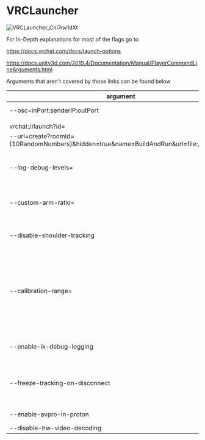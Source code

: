 # VRCLauncher
![VRCLauncher_Cnl7rw1dXt](https://user-images.githubusercontent.com/86748455/167714516-a8ba3909-b3f3-4e94-9a25-6018dee0dd7a.png)

For In-Depth explanations for most of the flags go to

https://docs.vrchat.com/docs/launch-options

https://docs.unity3d.com/2019.4/Documentation/Manual/PlayerCommandLineArguments.html

Arguments that aren't covered by those links can be found below

| argument                                                                                  | default value                | explanation                                                                                                                                                                                                                                                                                                                                                                                                                                                                                                                                                                                     | source                                                                                                                               |
|-------------------------------------------------------------------------------------------|------------------------------|-------------------------------------------------------------------------------------------------------------------------------------------------------------------------------------------------------------------------------------------------------------------------------------------------------------------------------------------------------------------------------------------------------------------------------------------------------------------------------------------------------------------------------------------------------------------------------------------------|--------------------------------------------------------------------------------------------------------------------------------------|
| --osc=inPort:senderIP:outPort                                                             | --osc=9000:127.0.0.1:9001    | https://github.com/vrchat-community/osc/wiki#vrchat-ports                                                                                                                                                                                                                                                                                                                                                                                                                                                                                                                                       | https://github.com/vrchat-community/osc/wiki#vrchat-ports                                                                            |
|                                                                                           |                              |                                                                                                                                                                                                                                                                                                                                                                                                                                                                                                                                                                                                 |                                                                                                                                      |
| vrchat://launch?id=                                                                       |                              | Specify launch instance                                                                                                                                                                                                                                                                                                                                                                                                                                                                                                                                                                         |                                                                                                                                      |
| --url=create?roomId={10RandomNumbers}&hidden=true&name=BuildAndRun&url=file:///{FilePath} |                              | Specify VRCW path to open locally, like the SDKs "build and test" functionality                                                                                                                                                                                                                                                                                                                                                                                                                                                                                                                 |                                                                                                                                      | 
|                                                                                           |                              |                                                                                                                                                                                                                                                                                                                                                                                                                                                                                                                                                                                                 |                                                                                                                                      | 
| --log-debug-levels=                                                                       |                              | extends logging. know "debug-levels" include (this information is most likely out of date): <br/><br/> --log-debug-levels="Always;API;AssetBundleDownloadManager;ContentCreator;All;NetworkTransport;NetworkData;NetworkProcessing"                                                                                                                                                                                                                                                                                                                                                             |                                                                                                                                      |
|                                                                                           |                              |                                                                                                                                                                                                                                                                                                                                                                                                                                                                                                                                                                                                 |                                                                                                                                      | 
| --custom-arm-ratio=                                                                       | --custom-arm-ratio="0.4537"  | The IK-Beta 2.0 Changelog of VRChat 2022.1.1p3, build 11721 states:<br/><br/>- Added --custom-arm-ratio="0.4537" launch option. "0.4537" is default, "0.415" will approximate previous beta arm scale                                                                                                                                                                                                                                                                                                                                                                                           | An announcement on the VRChat Discord server: https://discord.com/channels/189511567539306508/503009489486872583/955619620310646814  |
| --disable-shoulder-tracking                                                               |                              | The IK-Beta 2.0 Changelog of VRChat 2022.1.1p4, build 11731 states:<br/><br/>- Added --disable-shoulder-tracking launch option. Use this to avoid issues with some types of IMU-only based arm trackers.                                                                                                                                                                                                                                                                                                                                                                                        | An announcement on the VRChat Discord server: https://discord.com/channels/189511567539306508/503009489486872583/958535824490758144  |
| --calibration-range=                                                                      | --calibration-range="0.6"    | The IK-Beta 2.0 Changelog of VRChat 2022.1.1p5, build 11748 states:<br/><br/>- **Added the --calibration-range="0.3" launch option**. This determines the distance from predicted supported binding points that the calibration will search (in meters)<br/>- The default value is 0.3, corresponding to a 30cm radius sphere around possible binding points <br/><br/> The IK-Beta 2.0 Changelog of VRChat 2022.1.2p4, build 11946 states:<br/><br/>  - Increased the default calibration range from 0.3m to 0.6m. As usual this is adjustable via the --calibration-range="0.6" launch option | An announcement on the VRChat Discord server: https://discord.com/channels/189511567539306508/503009489486872583/966575806522466305  | 
| --enable-ik-debug-logging                                                                 | forced on during IK 2.0 Beta | The IK-Beta 2.0 Changelog of VRChat 2022.1.2p4, build 11942 states:<br/><br/>- Added the --enable-ik-debug-logging launch argument - use this when providing us with logs and feedback during the Beta period!                                                                                                                                                                                                                                                                                                                                                                                  | An announcement on the VRChat Discord server: https://discord.com/channels/419351657743253524/623967007733186560/971839050937950259  |
| --freeze-tracking-on-disconnect                                                           |                              | The IK-Beta 2.0 Changelog of VRChat 2022.1.2p4, build 11946 states:<br/><br/>- Added the --freeze-tracking-on-disconnect launch option. Enabling this will cause trackers to freeze in place relative to the player when they are disconnected. To remove frozen trackers you can calibrate again. If all your trackers have disconnected so the calibration option is no longer visible, cycling the Avatar Measurement option will also unfreeze them                                                                                                                                         | An announcement on the VRChat Discord server: https://discord.com/channels/419351657743253524/623967007733186560/973670442206388276  |
|                                                                                           |                              |                                                                                                                                                                                                                                                                                                                                                                                                                                                                                                                                                                                                 |                                                                                                                                      | 
| --enable-avpro-in-proton                                                                  |                              | enables avpro video player in proton                                                                                                                                                                                                                                                                                                                                                                                                                                                                                                                                                            | An announcement on the VRChat Discord server: https://discord.com/channels/189511567539306508/503009489486872583/1049876453828862022 |
| --disable-hw-video-decoding                                                               |                              | will force software video decoding on AVPro video players                                                                                                                                                                                                                                                                                                                                                                                                                                                                                                                                       | An announcement on the VRChat Discord server:                                                                                        |